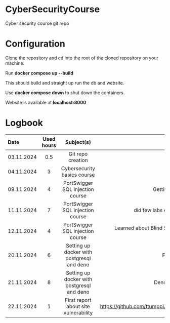 # CyberSecurityCourse
Cyber security course git repo

# Configuration
Clone the repository and cd into the root of the cloned repository on your machine.

Run **docker compose up --build**


This should build and straight up run the db and website.


Use **docker compose down** to shut down the containers.


Website is available at **localhost:8000**

# Logbook

| Date | Used hours | Subject(s) | output |
| :---     |    :---:     |  :---: | :---: |
|03.11.2024 | 0.5 | Git repo creation | first returnable task |
|04.11.2024 | 3   | Cybersecurity basics course | Learned about basics of cyber security |
|09.11.2024 | 4    | PortSwigger SQL injection course |Getting familiar with platform and doing lab exercises | 
|11.11.2024 | 7  | PortSwigger SQL injection course | did few labs on injecting sql and taking into account column datatype |
|12.11.2024 | 4  | PortSwigger SQL injection course | Learned about Blind SQL injection and did the corresponding labs, authentication and unprotected admin functionality |
|20.11.2024 | 6  | Setting up docker with postgresql and deno | Functioning docker container with postgresql |
|21.11.2024 | 8  | Setting up docker with postgresql and deno | Deno works inside docker container and updates db |
|22.11.2024 | 1  | First  report about site vulnerability     | https://github.com/ttumppi/CyberSecurityCourse/blob/main/Reports/RegisterPageFirstReport.md |
